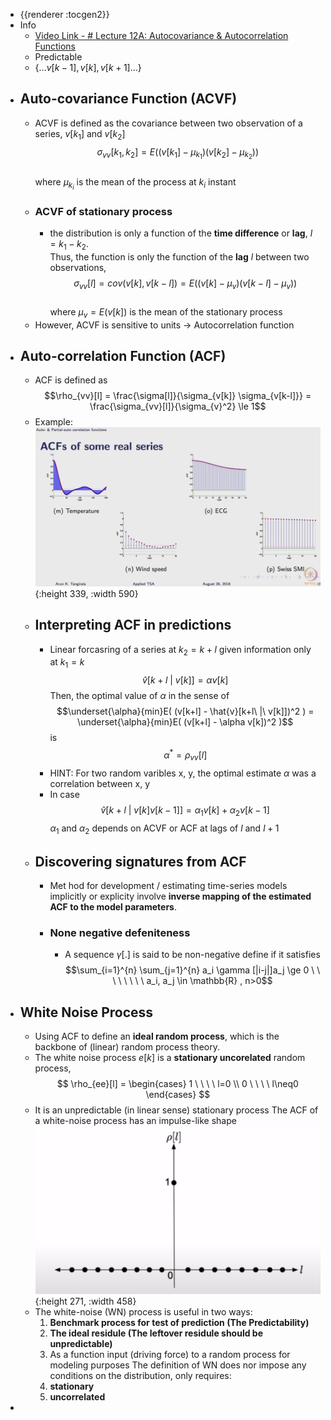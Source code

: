 - {{renderer :tocgen2}}
- Info
	- [Video Link - # Lecture 12A: Autocovariance & Autocorrelation Functions](https://www.youtube.com/watch?v=YugzOoZh9Zk&list=PLl0FT6O_WWDBm-4W-eoK34omYmEMseQDX&index=31&pp=iAQB)
	- Predictable
	- $\{...v[k-1], v[k], v[k+1]...\}$
- ## Auto-covariance Function (ACVF)
	- ACVF is defined as the covariance between two observation of a series, $v[k_1]$ and $v[k_2]$  
	  $$\sigma_{vv}[k_1, k_2] = E( (v[k_1] - \mu_{k_1}) (v[k_2] - \mu_{k_2}) )$$  
	  where $\mu_{k_i}$ is the mean of the process at $k_i$ instant
	- ### ACVF of stationary process
		- the distribution is only a function of the **time difference** or **lag**, $l = k_1 - k_2$.  
		  Thus, the function is only the function of the **lag** $l$ between two observations,
		  $$\sigma_{vv}[l] = cov(v[k], v[k-l]) = E( (v[k] - \mu_v) (v[k-l] - \mu_v))$$  
		  where $\mu_v = E(v[k])$ is the mean of the stationary process
	- However,  ACVF is sensitive to units -> Autocorrelation function
- ## Auto-correlation Function (ACF)
	- ACF is defined as  
	  $$\rho_{vv}[l] = \frac{\sigma[l]}{\sigma_{v[k]} \sigma_{v[k-l]}} = \frac{\sigma_{vv}[l]}{\sigma_{v}^2}  \le 1$$
	- Example:  
	  ![image.png](../assets/image_1682539009630_0.png){:height 339, :width 590}
	- ## Interpreting ACF in predictions
		- Linear forcasring of a series at $k_2 = k + l$ given information only at $k_1 = k$
		  $$\hat{v}[k+l\ |\ v[k]] = \alpha v [k]$$
		  Then, the optimal value of $\alpha$ in the sense of
		  $$\underset{\alpha}{min}E( (v[k+l] - \hat{v}[k+l\ |\ v[k]])^2 ) = \underset{\alpha}{min}E( (v[k+l] - \alpha v[k])^2 )$$
		  is
		  $$\alpha^* = \rho_{vv}[l]$$
		- HINT: For two random varibles x, y, the optimal estimate $\alpha$ was a correlation between x, y
		- In case
		  $$\hat{v}[k+l\ |\ v[k]v[k-1]] = \alpha_1 v [k] + \alpha_2 v[k-1]$$
		  $\alpha_1$ and $\alpha_2$ depends on ACVF or ACF at lags of $l$ and $l+1$
	- ## Discovering signatures from ACF
		- Met hod for development / estimating time-series models implicitly or explicity involve **inverse mapping of the estimated ACF to the model parameters**.
		- ### None negative defeniteness
			- A sequence $\gamma[.]$ is said to be non-negative define if it satisfies
			  $$\sum_{i=1}^{n} \sum_{j=1}^{n} a_i \gamma [|i-j|]a_j \ge 0 \ \ \ \ \ \ \ \ a_i, a_j \in \mathbb{R} , n>0$$
- ## White Noise Process
	- Using ACF to define an **ideal random process**, which is the backbone of (linear) random process theory.
	- The white noise process $e[k]$ is a **stationary uncorelated** random process,
	  $$
	  \rho_{ee}[l] = 
	      \begin{cases}
	          1 \ \ \ \ l=0 \\
	          0 \ \ \ \ l\neq0
	      \end{cases}
	  $$
	- It is an unpredictable (in linear sense) stationary process
	  The ACF of a white-noise process has an impulse-like shape
	  ![image.png](../assets/image_1682670057491_0.png){:height 271, :width 458}
	- The white-noise (WN) process is useful in two ways:
	  1. **Benchmark process for test of prediction (The Predictability)**
	  2. **The ideal residule (The leftover residule should be unpredictable)**
	  3. As a function input (driving force) to a random process for modeling purposes
	  The definition of WN does nor impose any conditions on the distribution, only requires:
	  4. **stationary**
	  5. **uncorrelated**
-